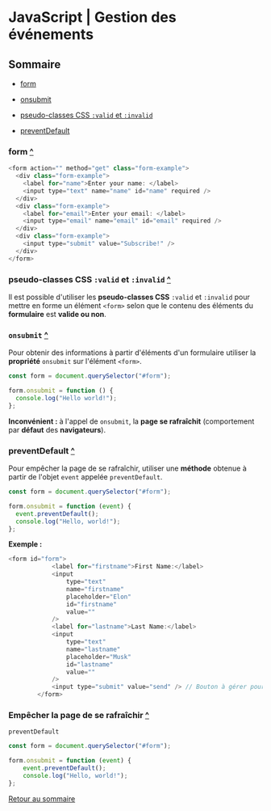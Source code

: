 # JavaScript | Gestion des événements

## Sommaire

- [form](#form)

- [onsubmit](#onsubmit)

- [pseudo-classes CSS `:valid` et `:invalid`](#pseudo-classes-css-valid-et-invalid)

- [preventDefault](#preventdefault)

### form [^](#sommaire)

```javascript
<form action="" method="get" class="form-example">
  <div class="form-example">
    <label for="name">Enter your name: </label>
    <input type="text" name="name" id="name" required />
  </div>
  <div class="form-example">
    <label for="email">Enter your email: </label>
    <input type="email" name="email" id="email" required />
  </div>
  <div class="form-example">
    <input type="submit" value="Subscribe!" />
  </div>
</form>
```

### pseudo-classes CSS `:valid` et `:invalid` [^](#sommaire)

Il est possible d'utiliser les **pseudo-classes CSS** `:valid` et `:invalid` pour mettre en forme un élément `<form>` selon que le contenu des éléments du **formulaire** est **valide ou non**.

### `onsubmit` [^](#sommaire)

Pour obtenir des informations à partir d'éléments d'un formulaire utiliser la **propriété** `onsubmit` sur l'élément `<form>`.

```javascript
const form = document.querySelector("#form");

form.onsubmit = function () {
  console.log("Hello world!");
};
```

**Inconvénient :** à l'appel de `onsubmit`, la **page se rafraîchit** (comportement par **défaut** des **navigateurs**).

### preventDefault [^](#sommaire)

Pour empêcher la page de se rafraîchir, utiliser une **méthode** obtenue à partir de l'objet `event` appelée `preventDefault`.

```javascript
const form = document.querySelector("#form");

form.onsubmit = function (event) {
  event.preventDefault();
  console.log("Hello, world!");
};
```

**Exemple :**

```javascript
<form id="form">
			<label for="firstname">First Name:</label>
			<input
				type="text"
				name="firstname"
				placeholder="Elon"
				id="firstname"
				value=""
			/>
			<label for="lastname">Last Name:</label>
			<input
				type="text"
				name="lastname"
				placeholder="Musk"
				id="lastname"
				value=""
			/>
			<input type="submit" value="send" /> // Bouton à gérer pour l'envoi des données
		</form>
```

### Empêcher la page de se rafraîchir [^](#sommaire)

`preventDefault`

```javascript
const form = document.querySelector("#form");

form.onsubmit = function (event) {
	event.preventDefault();
	console.log("Hello, world!");
};
```

[Retour au sommaire](#sommaire)